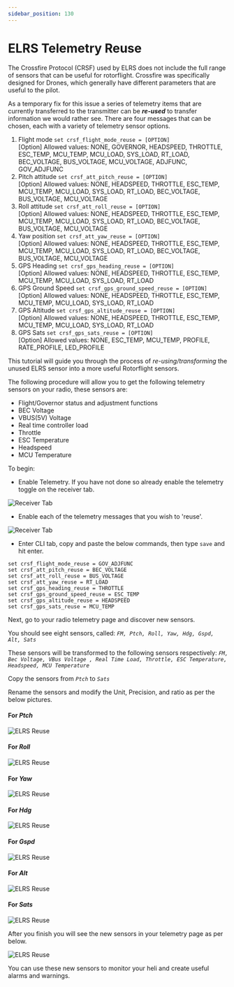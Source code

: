 ```yaml
---
sidebar_position: 130
---
```


# ELRS Telemetry Reuse

The Crossfire Protocol (CRSF) used by ELRS does not include the full range of sensors that can be useful for rotorflight. Crossfire was specifically designed for Drones, which generally have different parameters that are useful to the pilot.

As a temporary fix for this issue a series of telemetry items that are currently transferred to the transmitter can be ***re-used*** to transfer information we would rather see. There are four messages that can be chosen, each with a variety of telemetry sensor options.

1. Flight mode
   `set crsf_flight_mode_reuse = [OPTION]`\
   \[Option] Allowed values: NONE, GOVERNOR, HEADSPEED, THROTTLE, ESC\_TEMP, MCU\_TEMP, MCU\_LOAD, SYS\_LOAD, RT\_LOAD, BEC\_VOLTAGE, BUS\_VOLTAGE, MCU\_VOLTAGE, ADJFUNC, GOV\_ADJFUNC
2. Pitch attitude
   `set crsf_att_pitch_reuse = [OPTION]`\
   \[Option] Allowed values: NONE, HEADSPEED, THROTTLE, ESC\_TEMP, MCU\_TEMP, MCU\_LOAD, SYS\_LOAD, RT\_LOAD, BEC\_VOLTAGE, BUS\_VOLTAGE, MCU\_VOLTAGE
3. Roll attitude
   `set crsf_att_roll_reuse = [OPTION]`\
   \[Option] Allowed values: NONE, HEADSPEED, THROTTLE, ESC\_TEMP, MCU\_TEMP, MCU\_LOAD, SYS\_LOAD, RT\_LOAD, BEC\_VOLTAGE, BUS\_VOLTAGE, MCU\_VOLTAGE
4. Yaw position
   `set crsf_att_yaw_reuse = [OPTION]`\
   \[Option] Allowed values: NONE, HEADSPEED, THROTTLE, ESC\_TEMP, MCU\_TEMP, MCU\_LOAD, SYS\_LOAD, RT\_LOAD, BEC\_VOLTAGE, BUS\_VOLTAGE, MCU\_VOLTAGE
5. GPS Heading
   `set crsf_gps_heading_reuse = [OPTION]`\
   \[Option] Allowed values: NONE, HEADSPEED, THROTTLE, ESC\_TEMP, MCU\_TEMP, MCU\_LOAD, SYS\_LOAD, RT\_LOAD
6. GPS Ground Speed
   `set crsf_gps_ground_speed_reuse = [OPTION]`\
   \[Option] Allowed values: NONE, HEADSPEED, THROTTLE, ESC\_TEMP, MCU\_TEMP, MCU\_LOAD, SYS\_LOAD, RT\_LOAD
7. GPS Altitude
   `set crsf_gps_altitude_reuse = [OPTION]`\
   \[Option] Allowed values: NONE, HEADSPEED, THROTTLE, ESC\_TEMP, MCU\_TEMP, MCU\_LOAD, SYS\_LOAD, RT\_LOAD
8. GPS Sats
   `set crsf_gps_sats_reuse = [OPTION]`\
   \[Option] Allowed values: NONE, ESC\_TEMP, MCU\_TEMP, PROFILE, RATE\_PROFILE, LED\_PROFILE

This tutorial will guide you through the process of *re-using/transforming* the unused ELRS sensor into a more useful Rotorflight sensors.

The following procedure will allow you to get the following telemetry sensors on your radio, these sensors are:

* Flight/Governor status and adjustment functions
* BEC Voltage
* VBUS(5V) Voltage
* Real time controller load
* Throttle
* ESC Temperature
* Headspeed
* MCU Temperature

To begin:

* Enable Telemetry. If you have not done so already enable the telemetry toggle on the receiver tab.

![Receiver Tab](./img/elrs-reuse-telem-enable.png)

* Enable each of the telemetry messages that you wish to 'reuse'.

![Receiver Tab](./img/elrs-reuse-telem-sensors.png)

* Enter CLI tab, copy and paste the below commands, then type `save` and hit enter.

```
set crsf_flight_mode_reuse = GOV_ADJFUNC
set crsf_att_pitch_reuse = BEC_VOLTAGE
set crsf_att_roll_reuse = BUS_VOLTAGE
set crsf_att_yaw_reuse = RT_LOAD
set crsf_gps_heading_reuse = THROTTLE
set crsf_gps_ground_speed_reuse = ESC_TEMP
set crsf_gps_altitude_reuse = HEADSPEED
set crsf_gps_sats_reuse = MCU_TEMP
```

Next, go to your radio telemetry page and discover new sensors.

You should see eight sensors, called: *`FM, Ptch, Roll, Yaw, Hdg, Gspd, Alt, Sats`*

These sensors will be transformed to the following sensors respectively: *`FM, Bec Voltage, VBus Voltage , Real Time Load, Throttle, ESC Temperature, Headspeed, MCU Temperature`*

Copy the sensors from *`Ptch`* to *`Sats`*

Rename the sensors and modify the Unit, Precision, and ratio as per the below pictures.

#### For *Ptch*

![ELRS Reuse](./img/elrs-reuse-bec.png)

#### For *Roll*

![ELRS Reuse](./img/elrs-reuse-bus.png)

#### For *Yaw*

![ELRS Reuse](./img/elrs-reuse-rtl.png)

#### For *Hdg*

![ELRS Reuse](./img/elrs-reuse-thr.png)

#### For *Gspd*

![ELRS Reuse](./img/elrs-reuse-esct.png)

#### For *Alt*

![ELRS Reuse](./img/elrs-reuse-rpm.png)

#### For *Sats*

![ELRS Reuse](./img/elrs-reuse-mcut.png)

After you finish you will see the new sensors in your telemetry page as per below.

![ELRS Reuse](./img/elrs-reuse-tele.png)

You can use these new sensors to monitor your heli and create useful alarms and warnings.
